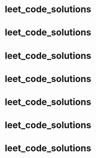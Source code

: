# leet_code_solutions
# leet_code_solutions
# leet_code_solutions
# leet_code_solutions
# leet_code_solutions
# leet_code_solutions
# leet_code_solutions

